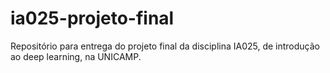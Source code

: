 # ia025-projeto-final
Repositório para entrega do projeto final da disciplina IA025, de introdução ao deep learning, na UNICAMP.
